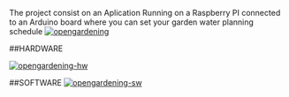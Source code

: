 The project consist on an Aplication Running on a Raspberry PI connected to an Arduino board where you can set your garden water planning schedule
<a href="https://ibb.co/nRddQKf"><img src="https://i.ibb.co/4Jvv40M/opengardening.png" alt="opengardening" border="0"></a>

##HARDWARE

<a href="https://ibb.co/5WStGsV"><img src="https://i.ibb.co/PZP3F18/opengardening-hw.png" alt="opengardening-hw" border="0"></a>


##SOFTWARE
<a href="https://ibb.co/0Y8V2LZ"><img src="https://i.ibb.co/tYkPK6c/opengardening-sw.png" alt="opengardening-sw" border="0"></a>






